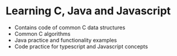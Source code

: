# Learning C, Java and Javascript
- Contains code of common C data structures
- Common C algorithms
- Java practice and functionality examples
- Code practice for typescript and Javascript concepts
